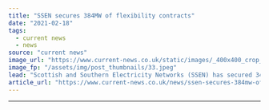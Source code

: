 ```yaml
---
title: "SSEN secures 384MW of flexibility contracts"
date: "2021-02-18"
tags: 
  - current news
  - news
source: "current news"
image_url: "https://www.current-news.co.uk/static/images/_400x400_crop_center-center/SSEN-Image-SSEN.jpeg"
image_fp: "/assets/img/post_thumbnails/33.jpeg"
lead: "​Scottish and Southern Electricity Networks (SSEN) has secured 348MW of flexibility contracts across five sites in Scotland and two in central and southern England."
article_url: "https://www.current-news.co.uk/news/ssen-secures-384mw-of-flexibility-contracts?utm_source=rss-feeds&utm_medium=rss&utm_campaign=rss"
---
```


---
